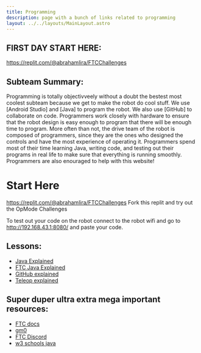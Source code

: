 ```yaml
---
title: Programming
description: page with a bunch of links related to programming
layout: ../../layouts/MainLayout.astro
---
```


## FIRST DAY START HERE:
https://replit.com/@abrahamlira/FTCChallenges 

## Subteam Summary:
Programming is totally objectivveely without a doubt the bestest most coolest subteam because we get to make the robot do cool stuff. We use [Android Studio] and [Java] to program the robot. We also use [GitHub] to collaborate on code. Programmers work closely with hardware to ensure that the robot design is easy enough to program that there will be enough time to program. More often than not, the drive team of the robot is composed of programmers, since they are the ones who designed the controls and have the most experience of operating it. Programmers spend most of their time learning Java, writing code, and testing out their programs in real life to make sure that everything is running smoothly. Programmers are also enouraged to help with this website!


# Start Here
https://replit.com/@abrahamlira/FTCChallenges
Fork this replit and try out the OpMode Challenges

To test out your code on the robot connect to the robot wifi and go to http://192.168.43.1:8080/ and paste your code.

## Lessons:
- [Java Explained](./java)
- [FTC Java Explained](./ftcJava)
- [GitHub explained](./GitHub)
- [Teleop explained](./teleop)

## Super duper ultra extra mega important resources:
- [FTC docs](https://ftctechnh.github.io/ftc_app/doc/javadoc/index.html)
- [gm0](https://gm0.org/)
- [FTC Discord](https://discord.gg/ftc)
- [w3 schools java](https://www.w3schools.com/java/default.asp)

